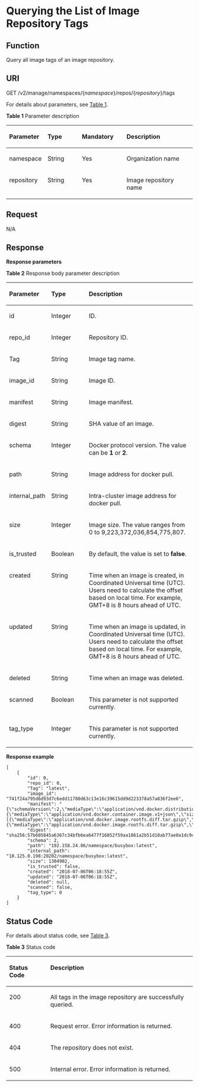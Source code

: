 # Querying the List of Image Repository Tags<a name="EN-US_TOPIC_0198655161"></a>

## Function<a name="section14905762191056"></a>

Query all image tags of an image repository.

## URI<a name="section10482810165331"></a>

GET /v2/manage/namespaces/\{_namespace_\}/repos/\{_repository_\}/tags

For details about parameters, see  [Table 1](#table11843162810214).

**Table  1**  Parameter description

<a name="table11843162810214"></a>
<table><thead align="left"><tr id="row20843172818213"><th class="cellrowborder" valign="top" width="18.43%" id="mcps1.2.5.1.1"><p id="p3843528621"><a name="p3843528621"></a><a name="p3843528621"></a>Parameter</p>
</th>
<th class="cellrowborder" valign="top" width="18.970000000000002%" id="mcps1.2.5.1.2"><p id="p15022419437"><a name="p15022419437"></a><a name="p15022419437"></a>Type</p>
</th>
<th class="cellrowborder" valign="top" width="24.3%" id="mcps1.2.5.1.3"><p id="p1450315424313"><a name="p1450315424313"></a><a name="p1450315424313"></a>Mandatory</p>
</th>
<th class="cellrowborder" valign="top" width="38.3%" id="mcps1.2.5.1.4"><p id="p1584342811211"><a name="p1584342811211"></a><a name="p1584342811211"></a>Description</p>
</th>
</tr>
</thead>
<tbody><tr id="row1084316281925"><td class="cellrowborder" valign="top" width="18.43%" headers="mcps1.2.5.1.1 "><p id="p6843228526"><a name="p6843228526"></a><a name="p6843228526"></a>namespace</p>
</td>
<td class="cellrowborder" valign="top" width="18.970000000000002%" headers="mcps1.2.5.1.2 "><p id="p1974818208111"><a name="p1974818208111"></a><a name="p1974818208111"></a>String</p>
</td>
<td class="cellrowborder" valign="top" width="24.3%" headers="mcps1.2.5.1.3 "><p id="p10507114164313"><a name="p10507114164313"></a><a name="p10507114164313"></a>Yes</p>
</td>
<td class="cellrowborder" valign="top" width="38.3%" headers="mcps1.2.5.1.4 "><p id="p85037015469"><a name="p85037015469"></a><a name="p85037015469"></a>Organization name</p>
</td>
</tr>
<tr id="row1319321944420"><td class="cellrowborder" valign="top" width="18.43%" headers="mcps1.2.5.1.1 "><p id="p919315194441"><a name="p919315194441"></a><a name="p919315194441"></a>repository</p>
</td>
<td class="cellrowborder" valign="top" width="18.970000000000002%" headers="mcps1.2.5.1.2 "><p id="p1774832016116"><a name="p1774832016116"></a><a name="p1774832016116"></a>String</p>
</td>
<td class="cellrowborder" valign="top" width="24.3%" headers="mcps1.2.5.1.3 "><p id="p15466162817454"><a name="p15466162817454"></a><a name="p15466162817454"></a>Yes</p>
</td>
<td class="cellrowborder" valign="top" width="38.3%" headers="mcps1.2.5.1.4 "><p id="p13193201924411"><a name="p13193201924411"></a><a name="p13193201924411"></a>Image repository name</p>
</td>
</tr>
</tbody>
</table>

## Request<a name="section3270966102931"></a>

N/A

## Response<a name="section1262713444552"></a>

**Response parameters**

**Table  2**  Response body parameter description

<a name="table45446245174724"></a>
<table><thead align="left"><tr id="row1412623174724"><th class="cellrowborder" valign="top" width="19.678032196780322%" id="mcps1.2.4.1.1"><p id="p47313663174724"><a name="p47313663174724"></a><a name="p47313663174724"></a>Parameter</p>
</th>
<th class="cellrowborder" valign="top" width="21.137886211378863%" id="mcps1.2.4.1.2"><p id="p7201512174724"><a name="p7201512174724"></a><a name="p7201512174724"></a>Type</p>
</th>
<th class="cellrowborder" valign="top" width="59.18408159184082%" id="mcps1.2.4.1.3"><p id="p4480706174724"><a name="p4480706174724"></a><a name="p4480706174724"></a>Description</p>
</th>
</tr>
</thead>
<tbody><tr id="row23391130131913"><td class="cellrowborder" valign="top" width="19.678032196780322%" headers="mcps1.2.4.1.1 "><p id="p43401630141910"><a name="p43401630141910"></a><a name="p43401630141910"></a>id</p>
</td>
<td class="cellrowborder" valign="top" width="21.137886211378863%" headers="mcps1.2.4.1.2 "><p id="p1224112114332"><a name="p1224112114332"></a><a name="p1224112114332"></a>Integer</p>
</td>
<td class="cellrowborder" valign="top" width="59.18408159184082%" headers="mcps1.2.4.1.3 "><p id="p20340730191918"><a name="p20340730191918"></a><a name="p20340730191918"></a>ID.</p>
</td>
</tr>
<tr id="row697982791918"><td class="cellrowborder" valign="top" width="19.678032196780322%" headers="mcps1.2.4.1.1 "><p id="p10980112717192"><a name="p10980112717192"></a><a name="p10980112717192"></a>repo_id</p>
</td>
<td class="cellrowborder" valign="top" width="21.137886211378863%" headers="mcps1.2.4.1.2 "><p id="p496822951117"><a name="p496822951117"></a><a name="p496822951117"></a>Integer</p>
</td>
<td class="cellrowborder" valign="top" width="59.18408159184082%" headers="mcps1.2.4.1.3 "><p id="p14980192714197"><a name="p14980192714197"></a><a name="p14980192714197"></a>Repository ID.</p>
</td>
</tr>
<tr id="row17668249354"><td class="cellrowborder" valign="top" width="19.678032196780322%" headers="mcps1.2.4.1.1 "><p id="p3602231570"><a name="p3602231570"></a><a name="p3602231570"></a>Tag</p>
</td>
<td class="cellrowborder" valign="top" width="21.137886211378863%" headers="mcps1.2.4.1.2 "><p id="p1296910299118"><a name="p1296910299118"></a><a name="p1296910299118"></a>String</p>
</td>
<td class="cellrowborder" valign="top" width="59.18408159184082%" headers="mcps1.2.4.1.3 "><p id="p206025311878"><a name="p206025311878"></a><a name="p206025311878"></a>Image tag name.</p>
</td>
</tr>
<tr id="row176816213207"><td class="cellrowborder" valign="top" width="19.678032196780322%" headers="mcps1.2.4.1.1 "><p id="p1568212212204"><a name="p1568212212204"></a><a name="p1568212212204"></a>image_id</p>
</td>
<td class="cellrowborder" valign="top" width="21.137886211378863%" headers="mcps1.2.4.1.2 "><p id="p196912911117"><a name="p196912911117"></a><a name="p196912911117"></a>String</p>
</td>
<td class="cellrowborder" valign="top" width="59.18408159184082%" headers="mcps1.2.4.1.3 "><p id="p1968202192013"><a name="p1968202192013"></a><a name="p1968202192013"></a>Image ID.</p>
</td>
</tr>
<tr id="row2590104211156"><td class="cellrowborder" valign="top" width="19.678032196780322%" headers="mcps1.2.4.1.1 "><p id="p1592204251517"><a name="p1592204251517"></a><a name="p1592204251517"></a>manifest</p>
</td>
<td class="cellrowborder" valign="top" width="21.137886211378863%" headers="mcps1.2.4.1.2 "><p id="p196992913116"><a name="p196992913116"></a><a name="p196992913116"></a>String</p>
</td>
<td class="cellrowborder" valign="top" width="59.18408159184082%" headers="mcps1.2.4.1.3 "><p id="p145923427155"><a name="p145923427155"></a><a name="p145923427155"></a>Image manifest.</p>
</td>
</tr>
<tr id="row411720412429"><td class="cellrowborder" valign="top" width="19.678032196780322%" headers="mcps1.2.4.1.1 "><p id="p8361449104214"><a name="p8361449104214"></a><a name="p8361449104214"></a>digest</p>
</td>
<td class="cellrowborder" valign="top" width="21.137886211378863%" headers="mcps1.2.4.1.2 "><p id="p29696292119"><a name="p29696292119"></a><a name="p29696292119"></a>String</p>
</td>
<td class="cellrowborder" valign="top" width="59.18408159184082%" headers="mcps1.2.4.1.3 "><p id="p33651491427"><a name="p33651491427"></a><a name="p33651491427"></a>SHA value of an image.</p>
</td>
</tr>
<tr id="row19747155313423"><td class="cellrowborder" valign="top" width="19.678032196780322%" headers="mcps1.2.4.1.1 "><p id="p55111044437"><a name="p55111044437"></a><a name="p55111044437"></a>schema</p>
</td>
<td class="cellrowborder" valign="top" width="21.137886211378863%" headers="mcps1.2.4.1.2 "><p id="p197451837201119"><a name="p197451837201119"></a><a name="p197451837201119"></a>Integer</p>
</td>
<td class="cellrowborder" valign="top" width="59.18408159184082%" headers="mcps1.2.4.1.3 "><p id="p05141147434"><a name="p05141147434"></a><a name="p05141147434"></a>Docker protocol version. The value can be <strong id="b740155745519"><a name="b740155745519"></a><a name="b740155745519"></a>1</strong> or <strong id="b341175713559"><a name="b341175713559"></a><a name="b341175713559"></a>2</strong>.</p>
</td>
</tr>
<tr id="row27392900174724"><td class="cellrowborder" valign="top" width="19.678032196780322%" headers="mcps1.2.4.1.1 "><p id="p66029311173"><a name="p66029311173"></a><a name="p66029311173"></a>path</p>
</td>
<td class="cellrowborder" valign="top" width="21.137886211378863%" headers="mcps1.2.4.1.2 "><p id="p67459370116"><a name="p67459370116"></a><a name="p67459370116"></a>String</p>
</td>
<td class="cellrowborder" valign="top" width="59.18408159184082%" headers="mcps1.2.4.1.3 "><p id="p9603163112712"><a name="p9603163112712"></a><a name="p9603163112712"></a>Image address for docker pull.</p>
</td>
</tr>
<tr id="row207081451715"><td class="cellrowborder" valign="top" width="19.678032196780322%" headers="mcps1.2.4.1.1 "><p id="p1701714191712"><a name="p1701714191712"></a><a name="p1701714191712"></a>internal_path</p>
</td>
<td class="cellrowborder" valign="top" width="21.137886211378863%" headers="mcps1.2.4.1.2 "><p id="p8745113717113"><a name="p8745113717113"></a><a name="p8745113717113"></a>String</p>
</td>
<td class="cellrowborder" valign="top" width="59.18408159184082%" headers="mcps1.2.4.1.3 "><p id="p07051481718"><a name="p07051481718"></a><a name="p07051481718"></a>Intra-cluster image address for docker pull.</p>
</td>
</tr>
<tr id="row12917712114013"><td class="cellrowborder" valign="top" width="19.678032196780322%" headers="mcps1.2.4.1.1 "><p id="p15603531879"><a name="p15603531879"></a><a name="p15603531879"></a>size</p>
</td>
<td class="cellrowborder" valign="top" width="21.137886211378863%" headers="mcps1.2.4.1.2 "><p id="p15745103701117"><a name="p15745103701117"></a><a name="p15745103701117"></a>Integer</p>
</td>
<td class="cellrowborder" valign="top" width="59.18408159184082%" headers="mcps1.2.4.1.3 "><p id="p136038314714"><a name="p136038314714"></a><a name="p136038314714"></a>Image size. The value ranges from 0 to 9,223,372,036,854,775,807.</p>
</td>
</tr>
<tr id="row6189161112289"><td class="cellrowborder" valign="top" width="19.678032196780322%" headers="mcps1.2.4.1.1 "><p id="p519041132810"><a name="p519041132810"></a><a name="p519041132810"></a>is_trusted</p>
</td>
<td class="cellrowborder" valign="top" width="21.137886211378863%" headers="mcps1.2.4.1.2 "><p id="p1374543771117"><a name="p1374543771117"></a><a name="p1374543771117"></a>Boolean</p>
</td>
<td class="cellrowborder" valign="top" width="59.18408159184082%" headers="mcps1.2.4.1.3 "><p id="p13191811182818"><a name="p13191811182818"></a><a name="p13191811182818"></a>By default, the value is set to <strong id="b17706183718379"><a name="b17706183718379"></a><a name="b17706183718379"></a>false</strong>.</p>
</td>
</tr>
<tr id="row24091911193911"><td class="cellrowborder" valign="top" width="19.678032196780322%" headers="mcps1.2.4.1.1 "><p id="p13603531378"><a name="p13603531378"></a><a name="p13603531378"></a>created</p>
</td>
<td class="cellrowborder" valign="top" width="21.137886211378863%" headers="mcps1.2.4.1.2 "><p id="p1350184631112"><a name="p1350184631112"></a><a name="p1350184631112"></a>String</p>
</td>
<td class="cellrowborder" valign="top" width="59.18408159184082%" headers="mcps1.2.4.1.3 "><p id="p760315313710"><a name="p760315313710"></a><a name="p760315313710"></a>Time when an image is created, in Coordinated Universal time (UTC). Users need to calculate the offset based on local time. For example, GMT+8 is 8 hours ahead of UTC.</p>
</td>
</tr>
<tr id="row10790853193918"><td class="cellrowborder" valign="top" width="19.678032196780322%" headers="mcps1.2.4.1.1 "><p id="p14603631778"><a name="p14603631778"></a><a name="p14603631778"></a>updated</p>
</td>
<td class="cellrowborder" valign="top" width="21.137886211378863%" headers="mcps1.2.4.1.2 "><p id="p16351164611111"><a name="p16351164611111"></a><a name="p16351164611111"></a>String</p>
</td>
<td class="cellrowborder" valign="top" width="59.18408159184082%" headers="mcps1.2.4.1.3 "><p id="p1360316317716"><a name="p1360316317716"></a><a name="p1360316317716"></a>Time when an image is updated, in Coordinated Universal time (UTC). Users need to calculate the offset based on local time. For example, GMT+8 is 8 hours ahead of UTC.</p>
</td>
</tr>
<tr id="row1627112185506"><td class="cellrowborder" valign="top" width="19.678032196780322%" headers="mcps1.2.4.1.1 "><p id="p427119188502"><a name="p427119188502"></a><a name="p427119188502"></a>deleted</p>
</td>
<td class="cellrowborder" valign="top" width="21.137886211378863%" headers="mcps1.2.4.1.2 "><p id="p2035134610115"><a name="p2035134610115"></a><a name="p2035134610115"></a>String</p>
</td>
<td class="cellrowborder" valign="top" width="59.18408159184082%" headers="mcps1.2.4.1.3 "><p id="p1327116186505"><a name="p1327116186505"></a><a name="p1327116186505"></a>Time when an image was deleted.</p>
</td>
</tr>
<tr id="row3268162949"><td class="cellrowborder" valign="top" width="19.678032196780322%" headers="mcps1.2.4.1.1 "><p id="p152692021741"><a name="p152692021741"></a><a name="p152692021741"></a>scanned</p>
</td>
<td class="cellrowborder" valign="top" width="21.137886211378863%" headers="mcps1.2.4.1.2 "><p id="p16269524413"><a name="p16269524413"></a><a name="p16269524413"></a>Boolean</p>
</td>
<td class="cellrowborder" valign="top" width="59.18408159184082%" headers="mcps1.2.4.1.3 "><p id="p327016219413"><a name="p327016219413"></a><a name="p327016219413"></a>This parameter is not supported currently.</p>
</td>
</tr>
<tr id="row9791454416"><td class="cellrowborder" valign="top" width="19.678032196780322%" headers="mcps1.2.4.1.1 "><p id="p380185949"><a name="p380185949"></a><a name="p380185949"></a>tag_type</p>
</td>
<td class="cellrowborder" valign="top" width="21.137886211378863%" headers="mcps1.2.4.1.2 "><p id="p280355411"><a name="p280355411"></a><a name="p280355411"></a>Integer</p>
</td>
<td class="cellrowborder" valign="top" width="59.18408159184082%" headers="mcps1.2.4.1.3 "><p id="p1280751411"><a name="p1280751411"></a><a name="p1280751411"></a>This parameter is not supported currently.</p>
</td>
</tr>
</tbody>
</table>

**Response example**

```
[
    {
        "id": 0,
        "repo_id": 0,
        "Tag": "latest",
        "image_id": "741f24a795d6d93d7c6edd11780d63c13e16c39615dd9d223378a57a836f2ee6",
        "manifest": "{\"schemaVersion\":2,\"mediaType\":\"application/vnd.docker.distribution.manifest.v2+json\",\"config\":{\"mediaType\":\"application/vnd.docker.container.image.v1+json\",\"size\":1862,\"digest\":\"sha256:741f24a795d6d93d7c6edd11780d63c13e16c39615dd9d223378a57a836f2ee6\"},\"layers\":[{\"mediaType\":\"application/vnd.docker.image.rootfs.diff.tar.gzip\",\"size\":1292800,\"digest\":\"sha256:8ac8bfaff55af948c796026ee867448c5b5b5d9dd3549f4006d9759b25d4a893\"},{\"mediaType\":\"application/vnd.docker.image.rootfs.diff.tar.gzip\",\"size\":10240,\"digest\":\"sha256:77ddbf3a9fe11e81761a0f9df43a28e3e6f29bbb53c0c8cf71cd7efa69729aed\"}]}",
        "digest": "sha256:57b605845a6367c34bfb6ea6477f16852f59aa1861a2b51d10ab77ae0a1dc9c3",
        "schema": 2,
        "path": "192.158.24.86/namespace/busybox:latest",
        "internal_path": "10.125.0.198:20202/namespace/busybox:latest",
        "size": 1304902,
        "is_trusted": false,
        "created": "2018-07-06T06:18:55Z",
        "updated": "2018-07-06T06:18:55Z",
        "deleted": null,
        "scanned": false,
        "tag_type": 0
    }
]
```

## Status Code<a name="section5365169104253"></a>

For details about status code, see  [Table 3](#table1984564864716).

**Table  3**  Status code

<a name="table1984564864716"></a>
<table><thead align="left"><tr id="row1984554824718"><th class="cellrowborder" valign="top" width="22.06%" id="mcps1.2.3.1.1"><p id="p4846548124714"><a name="p4846548124714"></a><a name="p4846548124714"></a>Status Code</p>
</th>
<th class="cellrowborder" valign="top" width="77.94%" id="mcps1.2.3.1.2"><p id="p984612486479"><a name="p984612486479"></a><a name="p984612486479"></a>Description</p>
</th>
</tr>
</thead>
<tbody><tr id="row1484619482477"><td class="cellrowborder" valign="top" width="22.06%" headers="mcps1.2.3.1.1 "><p id="p88461948154710"><a name="p88461948154710"></a><a name="p88461948154710"></a>200</p>
</td>
<td class="cellrowborder" valign="top" width="77.94%" headers="mcps1.2.3.1.2 "><p id="p13846748154710"><a name="p13846748154710"></a><a name="p13846748154710"></a>All tags in the image repository are successfully queried.</p>
</td>
</tr>
<tr id="row98468489472"><td class="cellrowborder" valign="top" width="22.06%" headers="mcps1.2.3.1.1 "><p id="p14846134812476"><a name="p14846134812476"></a><a name="p14846134812476"></a>400</p>
</td>
<td class="cellrowborder" valign="top" width="77.94%" headers="mcps1.2.3.1.2 "><p id="p08461448114716"><a name="p08461448114716"></a><a name="p08461448114716"></a>Request error. Error information is returned.</p>
</td>
</tr>
<tr id="row9846114818471"><td class="cellrowborder" valign="top" width="22.06%" headers="mcps1.2.3.1.1 "><p id="p188468486471"><a name="p188468486471"></a><a name="p188468486471"></a>404</p>
</td>
<td class="cellrowborder" valign="top" width="77.94%" headers="mcps1.2.3.1.2 "><p id="p11846134819473"><a name="p11846134819473"></a><a name="p11846134819473"></a>The repository does not exist.</p>
</td>
</tr>
<tr id="row16846248114719"><td class="cellrowborder" valign="top" width="22.06%" headers="mcps1.2.3.1.1 "><p id="p2846248184714"><a name="p2846248184714"></a><a name="p2846248184714"></a>500</p>
</td>
<td class="cellrowborder" valign="top" width="77.94%" headers="mcps1.2.3.1.2 "><p id="p5846154810474"><a name="p5846154810474"></a><a name="p5846154810474"></a>Internal error. Error information is returned.</p>
</td>
</tr>
</tbody>
</table>

